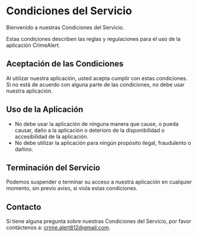 # Condiciones del Servicio

Bienvenido a nuestras Condiciones del Servicio.

Estas condiciones describen las reglas y regulaciones para el uso de la aplicación CrimeAlert.

## Aceptación de las Condiciones

Al utilizar nuestra aplicación, usted acepta cumplir con estas condiciones. Si no está de acuerdo con alguna parte de las condiciones, no debe usar nuestra aplicación.

## Uso de la Aplicación

- No debe usar la aplicación de ninguna manera que cause, o pueda causar, daño a la aplicación o deterioro de la disponibilidad o accesibilidad de la aplicación.
- No debe utilizar la aplicación para ningún propósito ilegal, fraudulento o dañino.

## Terminación del Servicio

Podemos suspender o terminar su acceso a nuestra aplicación en cualquier momento, sin previo aviso, si viola estas condiciones.

## Contacto

Si tiene alguna pregunta sobre nuestras Condiciones del Servicio, por favor contáctenos a: [crime.alert812@gmail.com](mailto:crime.alert812@gmail.com).
